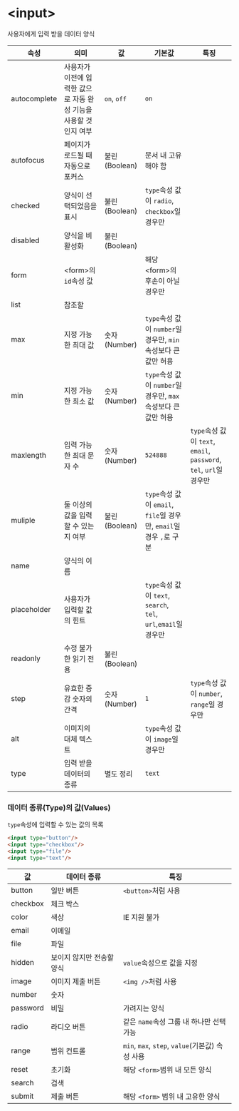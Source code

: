 # \<input>

사용자에게 입력 받을 데이터 양식

|속성|의미|값|기본값|특징|
|------|---|---|---|---|
|autocomplete|사용자가 이전에 입력한 값으로 자동 완성 기능을 사용할 것인지 여부|`on`, `off`|`on`|
|autofocus|페이지가 로드될 때 자동으로 포커스|불린(Boolean)|문서 내 고유해야 함
|checked|양식이 선택되었음을 표시|불린(Boolean)|`type`속성 값이 `radio`, `checkbox`일 경우만|
|disabled|양식을 비활성화|불린(Boolean)|
|form|\<form>의 `id`속성 값| |해당 \<form>의 후손이 아닐 경우만
|list|참조할 <datalist>의 `id`속성 값|
|max|지정 가능한 최대 값|숫자(Number)|`type`속성 값이 `number`일 경우만, `min`속성보다 큰 값만 허용
|min|지정 가능한 최소 값|숫자(Number)|`type`속성 값이 `number`일 경우만, `max`속성보다 큰 값만 허용|
|maxlength|입력 가능한 최대 문자 수|숫자(Number)|`524888`|`type`속성 값이 `text`, `email`, `password`, `tel`, `url`일 경우만|
|muliple|둘 이상의 값을 입력 할 수 있는지 여부|불린(Boolean)|`type`속성 값이 `email`, `file`일 경우만, `email`일 경우 `,`로 구분|
|name|양식의 이름|
|placeholder| 사용자가 입력할 값의 힌트| |`type`속성 값이 `text`, `search`, `tel`, `url`,`email`일 경우만|
|readonly|수정 불가한 읽기 전용|불린(Boolean)|
|step|유효한 증감 숫자의 간격|숫자(Number)|`1`|`type`속성 값이 `number`, `range`일 경우만|
|alt|이미지의 대체 텍스트| | `type`속성 값이 `image`일 경우만|
|type|입력 받을 데이터의 종류|별도 정리| `text`|

### 데이터 종류(Type)의 값(Values)

`type`속성에 입력할 수 있는 값의 목록

```html
<input type="button"/>
<input type="checkbox"/>
<input type="file"/>
<input type="text"/>
```

|값|데이터 종류|특징|
|-----|---|---|
|button|일반 버튼|`<button>`처럼 사용|
|checkbox|체크 박스|
|color|색상|IE 지원 불가|
|email|이메일|
|file|파일|
|hidden|보이지 않지만 전송할 양식|`value`속성으로 값을 지정|
|image|이미지 제출 버튼|`<img />`처럼 사용
|number|숫자|
|password|비밀|가려지는 양식|
|radio|라디오 버튼|같은 `name`속성 그룹 내 하나만 선택 가능|
|range|범위 컨트롤|`min`, `max`, `step`, `value`(기본값) 속성 사용|
|reset|초기화|해당 `<form>`범위 내 모든 양식
|search|검색
|submit|제출 버튼|해당 `<form>` 범위 내 고유한 양식|